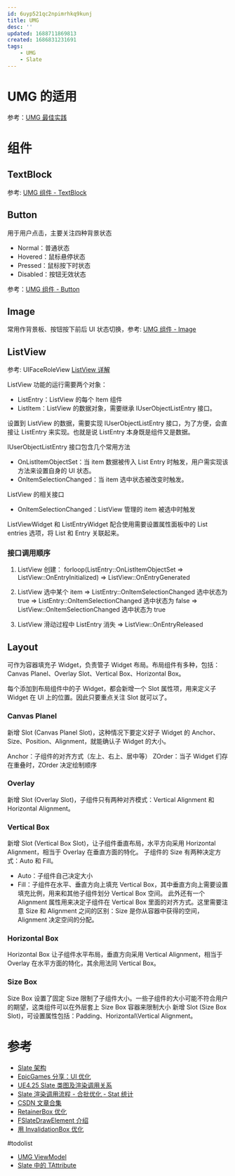 ```yaml
---
id: 6uyp521qc2npimrhkq9kunj
title: UMG
desc: ''
updated: 1688711869813
created: 1686831231691
tags:
    - UMG
    - Slate
---
```


# UMG 的适用
参考：[UMG 最佳实践](https://docs.unrealengine.com/5.2/en-US/umg-best-practices-in-unreal-engine/)

# 组件

## TextBlock

参考: [UMG 组件 - TextBlock](https://zhuanlan.zhihu.com/p/136463055)

## Button
用于用户点击，主要关注四种背景状态
- Normal：普通状态
- Hovered：鼠标悬停状态
- Pressed：鼠标按下时状态
- Disabled：按钮无效状态

参考：[UMG 组件 - Button](https://zhuanlan.zhihu.com/p/102089811)

## Image 
常用作背景板、按钮按下前后 UI 状态切换，参考: [UMG 组件 - Image](https://zhuanlan.zhihu.com/p/136472896)

## ListView
参考: UIFaceRoleView [ListView 详解](https://zhuanlan.zhihu.com/p/127184008)

ListView 功能的运行需要两个对象：
- ListEntry：ListView 的每个 Item 组件
- ListItem：ListView 的数据对象，需要继承 IUserObjectListEntry 接口。

设置到 ListView 的数据，需要实现 IUserObjectListEntry 接口，为了方便，会直接让 ListEntry 来实现。也就是说 ListEntry 本身既是组件又是数据。

 IUserObjectListEntry 接口包含几个常用方法 
- OnListItemObjectSet：当 item 数据被传入 List Entry 时触发，用户需实现该方法来设置自身的 UI 状态。
- OnItemSelectionChanged：当 item 选中状态被改变时触发。

ListView 的相关接口
- OnItemSelectionChanged：ListView 管理的 item 被选中时触发

ListViewWidget 和 ListEntryWidget 配合使用需要设置属性面板中的 List entries 选项，将 List 和 Entry 关联起来。

### 接口调用顺序
1. ListView 创建：
forloop(ListEntry::OnListItemObjectSet => ListView::OnEntryInitialized) 
=> ListView::OnEntryGenerated

2. ListView 选中某个 item
=> ListEntry::OnItemSelectionChanged 选中状态为 true
=> ListEntry::OnItemSelectionChanged 选中状态为 false
=> ListView::OnItemSelectionChanged 选中状态为 true

3. ListView 滑动过程中 ListEntry 消失
=> ListView::OnEntryReleased

## Layout
可作为容器填充子 Widget，负责管子 Widget 布局。布局组件有多种，包括：Canvas Planel、Overlay Slot、Vertical Box、Horizontal Box。

每个添加到布局组件中的子 Widget，都会新增一个 Slot 属性项，用来定义子 Widget 在 UI 上的位置。因此只要重点关注 Slot 就可以了。

### Canvas Planel
新增 Slot (Canvas Planel Slot)，这种情况下要定义好子 Widget 的 Anchor、Size、Position、Alignment，就能确认子 Widget 的大小。

Anchor：子组件的对齐方式（左上、右上、居中等）
ZOrder：当子 Widget 们存在重叠时，ZOrder 决定绘制顺序

### Overlay 
新增 Slot (Overlay Slot)，子组件只有两种对齐模式：Vertical Alignment 和 Horizontal Alignment。

### Vertical Box
新增 Slot (Vertical Box Slot)，让子组件垂直布局，水平方向采用 Horizontal Alignment，相当于 Overlay 在垂直方面的特化。
子组件的 Size 有两种决定方式：Auto 和 Fill。
- Auto：子组件自己决定大小
- Fill：子组件在水平、垂直方向上填充 Vertical Box，其中垂直方向上需要设置填充比例，用来和其他子组件划分 Vertical Box 空间。
此外还有一个 Alignment 属性用来决定子组件在 Vertical Box 里面的对齐方式。这里需要注意 Size 和 Alignment 之间的区别：Size 是你从容器中获得的空间，Alignment 决定空间的分配。

### Horizontal Box
Horizontal Box 让子组件水平布局，垂直方向采用 Vertical Alignment，相当于 Overlay 在水平方面的特化，其余用法同 Vertical Box。

### Size Box
Size Box 设置了固定 Size 限制了子组件大小。一些子组件的大小可能不符合用户的期望，这类组件可以在外层套上 Size Box 容器来限制大小
新增 Slot (Size Box Slot)，可设置属性包括：Padding、Horizontal\Vertical Alignment。

# 参考
- [Slate 架构](https://docs.unrealengine.com/5.0/en-US/understanding-the-slate-ui-architecture-in-unreal-engine/)
- [EpicGames 分享：UI 优化](https://www.sohu.com/a/137852384_204824)
- [UE4.25 Slate 类图及渲染调用关系](https://www.cnblogs.com/hggzhang/p/16480489.html)
- [Slate 渲染调用流程 - 合批优化 - Stat 统计](https://zhuanlan.zhihu.com/p/529040584)
- [CSDN 文章合集](https://blog.csdn.net/qq_21919621/article/details/108574372)
- [RetainerBox 优化](https://zhuanlan.zhihu.com/p/532401520)
- [FSlateDrawElement 介绍](https://arcecho.github.io/2017/09/18/Slate%E8%BF%9B%E9%98%B6%E5%BA%94%E7%94%A8%E4%B9%8BFSlateDrawElement/)
- [用 InvalidationBox 优化](https://blog.51cto.com/u_15075510/3795050)

#todolist
- [UMG ViewModel](https://docs.unrealengine.com/5.2/zh-CN/umg-viewmodel)
- [Slate 中的 TAttribute](https://zhuanlan.zhihu.com/p/465410846)